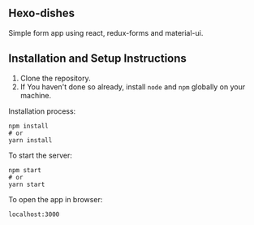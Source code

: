 ## Hexo-dishes

Simple form app using react, redux-forms and material-ui.

## Installation and Setup Instructions

1. Clone the repository.
2. If You haven't done so already, install `node` and `npm` globally on your machine.

Installation process:

```
npm install
# or
yarn install
```

To start the server:

```
npm start
# or
yarn start
```

To open the app in browser:

`localhost:3000`  
